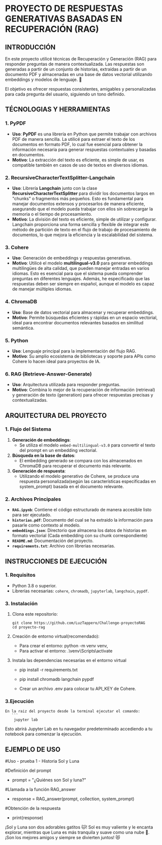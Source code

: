 
# PROYECTO DE RESPUESTAS GENERATIVAS BASADAS EN RECUPERACIÓN (RAG)

## INTRODUCCIÓN

En este proyecto utilicé técnicas de Recuperación y Generación (RAG) para responder preguntas de manera contextualizada. Las respuestas son generadas a partir de un conjunto de historias, extraidas a partir de un documento PDF y almacenadas en una base de datos vectorial utilizando embeddings y modelos de lenguaje. 🚀

El objetivo es ofrecer respuestas consistentes, amigables y personalizadas para cada pregunta del usuario, siguiendo un tono definido.


## TÉCNOLOGIAS Y HERRAMIENTAS

### **1. PyPDF**
- **Uso**: **PyPDF** es una librería en Python que permite trabajar con archivos PDF de manera sencilla. La utilicé para extraer el texto de los documentos en formato PDF, lo cual fue esencial para obtener la información necesaria para generar respuestas contextuales y basadas en documentos.
- **Motivo**: La extracción del texto es eficiente, es simple de usar, es compatible también en casos de uso de textos en diversos idiomas.

### **2. RecursiveCharacterTextSplitter-Langchain**
- **Uso**: Librería **Langchain** junto con la clase **RecursiveCharacterTextSplitter** para dividir los documentos largos en "chunks" o fragmentos más pequeños. Esto es fundamental para manejar documentos extensos y procesarlos de manera eficiente, asegurando que el modelo pueda trabajar con ellos sin sobrecargar la memoria o el tiempo de procesamiento.
- **Motivo**: La división del texto es eficiente, simple de utilizar y configurar. Langchain proporciona una forma sencilla y flexible de integrar este método de partición de texto en el flujo de trabajo de procesamiento de documentos, lo que mejora la eficiencia y la escalabilidad del sistema.

### **3. Cohere**
- **Uso**: Generación de embeddings y respuestas generativas.
- **Motivo**: Utilicé el modelo **multilingual-v3.0** para generar embeddings multilingües de alta calidad, que pueden manejar entradas en varios idiomas. Esto es esencial para que el sistema pueda comprender preguntas en diferentes lenguajes. Además, he especificado que las respuestas deben ser siempre en español, aunque el modelo es capaz de manejar múltiples idiomas.

### **4. ChromaDB**
- **Uso**: Base de datos vectorial para almacenar y recuperar embeddings.
- **Motivo**: Permite búsquedas eficientes y rápidas en un espacio vectorial, ideal para encontrar documentos relevantes basados en similitud semántica.

### **5. Python**
- **Uso**: Lenguaje principal para la implementación del flujo RAG.
- **Motivo**: Su amplio ecosistema de bibliotecas y soporte para APIs como Cohere lo hacen ideal para proyectos de IA.

### **6. RAG (Retrieve-Answer-Generate)**
- **Uso**: Arquitectura utilizada para responder preguntas.
- **Motivo**: Combina lo mejor de la recuperación de información (retrieval) y generación de texto (generation) para ofrecer respuestas precisas y contextualizadas.

## ARQUITECTURA DEL PROYECTO

### **1. Flujo del Sistema**
1. **Generación de embeddings**:
   - Se utiliza el modelo `embed-multilingual-v3.0` para convertir el texto del prompt en un embedding vectorial.
2. **Búsqueda en la base de datos**:
   - El embedding generado se compara con los almacenados en ChromaDB para recuperar el documento más relevante.
3. **Generación de respuesta**:
   - Utilizando el modelo generativo de Cohere, se produce una respuesta personalizada(según las características especificadas en system_prompt) basada en el documento relevante.

### **2. Archivos Principales**
- **`RAG.ipynb`**: Contiene el código estructurado de manera accesible listo para ser ejecutado.
- **`historias.pdf`**: Documento del cual se ha extraido la información para pasarle como contexto al modelo.
- **`embeddings.json`**: Directorio que almacena los datos de historias en formato vectorial (Cada embedding con su chunk correspondiente)
- **`README.md`**: Documentación del proyecto.
- **`requirements.txt`**: Archivo con  librerias necesarias.

## INSTRUCCIONES DE EJECUCIÓN
### **1. Requisitos**
- Python 3.8 o superior.
- Librerías necesarias: `cohere`, `chromadb`, `jupyterlab`, `langchain`, `pypdf`.

### **3. Instalación**
1. Clona este repositorio:
   ```
   git clone https://github.com/LuzTappero/Challenge-proyectoRAG
   cd proyecto-rag

2. Creación de entorno virtual(recomendado):

   - Para crear el entorno: python -m venv venv,
   - Para activar el entorno: .\venv\Scripts\activate

2. Instala las dependencias necesarias en el entorno virtual
   - pip install -r requirements.txt
   - pip install chromadb langchain pypdf

   - Crear un archivo .env para colocar tu API_KEY de Cohere.

### **3.Ejecución**
    En la raiz del proyecto desde la terminal ejecutar el comando:
       ```
        jupyter lab

   Esto abrirá Jupyter Lab en tu navegador predeterminado accediendo a tu notebook para comenzar la ejecución.

## EJEMPLO DE USO

   #Uso - prueba 1 - Historia Sol y Luna

   #Definición del prompt

   - prompt = "¿Quiénes son Sol y luna?"

   #Llamada a la función RAG_answer

   - response = RAG_answer(prompt, collection, system_prompt)

   #Obtención de la respuesta
   - print(response)

¡Sol y Luna son dos adorables gatitos 🐱! Sol es muy valiente y le encanta explorar, mientras que Luna es más tranquila y suave como una nube 🌙. ¡Son los mejores amigos y siempre se divierten juntos! 😻


